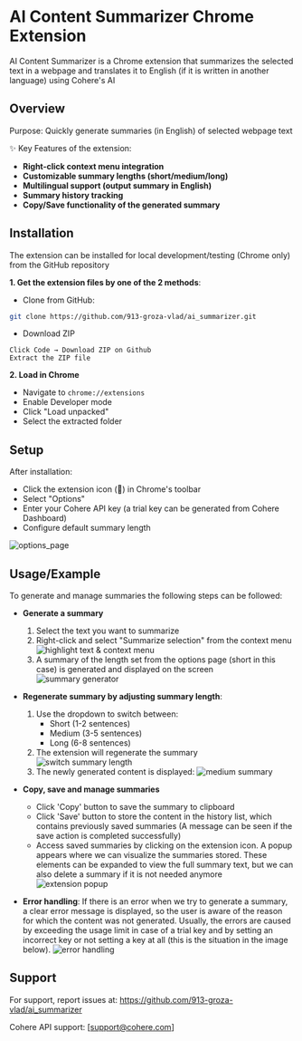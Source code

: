 # AI Content Summarizer Chrome Extension

AI Content Summarizer is a Chrome extension that summarizes the selected text in a webpage and translates it to English (if it is written in another language) using Cohere's AI

## Overview

Purpose: Quickly generate summaries (in English) of selected webpage text

✨ Key Features of the extension:

- **Right-click context menu integration**
- **Customizable summary lengths (short/medium/long)**
- **Multilingual support (output summary in English)**
- **Summary history tracking**
- **Copy/Save functionality of the generated summary**

## Installation

The extension can be installed for local development/testing (Chrome only) from the GitHub repository

**1. Get the extension files by one of the 2 methods**:

- Clone from GitHub:

```bash
git clone https://github.com/913-groza-vlad/ai_summarizer.git
```

- Download ZIP

```
Click Code → Download ZIP on Github
Extract the ZIP file
```

**2. Load in Chrome**

- Navigate to `chrome://extensions`
- Enable Developer mode
- Click "Load unpacked"
- Select the extracted folder

## Setup

After installation:

- Click the extension icon (🧩) in Chrome's toolbar
- Select "Options"
- Enter your Cohere API key (a trial key can be generated from Cohere Dashboard)
- Configure default summary length

![options_page](./screenshots/options_page.png)

## Usage/Example

To generate and manage summaries the following steps can be followed:

- **Generate a summary**

  1. Select the text you want to summarize
  2. Right-click and select "Summarize selection" from the context menu ![highlight text & context menu](./screenshots/highlight_context_menu.png)
  3. A summary of the length set from the options page (short in this case) is generated and displayed on the screen ![summary generator](./screenshots/short_summary.png)

- **Regenerate summary by adjusting summary length**:

  1. Use the dropdown to switch between:
     - Short (1-2 sentences)
     - Medium (3-5 sentences)
     - Long (6-8 sentences)
  2. The extension will regenerate the summary ![switch summary length](./screenshots/new_summary.png)
  3. The newly generated content is displayed: ![medium summary](./screenshots/medium_summary.png)

- **Copy, save and manage summaries**
  - Click 'Copy' button to save the summary to clipboard
  - Click 'Save' button to store the content in the history list, which contains previously saved summaries (A message can be seen if the save action is completed successfully)
  - Access saved summaries by clicking on the extension icon. A popup appears where we can visualize the summaries stored. These elements can be expanded to view the full summary text, but we can also delete a summary if it is not needed anymore
    ![extension popup](./screenshots/popup_extension.png)
- **Error handling**:
  If there is an error when we try to generate a summary, a clear error message is displayed, so the user is aware of the reason for which the content was not generated. Usually, the errors are caused by exceeding the usage limit in case of a trial key and by setting an incorrect key or not setting a key at all (this is the situation in the image below).
  ![error handling](./screenshots/error_handling.png)

## Support

For support, report issues at: https://github.com/913-groza-vlad/ai_summarizer

Cohere API support: [support@cohere.com]
